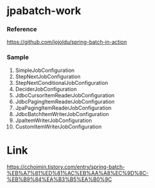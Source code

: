 # jpabatch-work

### Reference 
https://github.com/jojoldu/spring-batch-in-action

### Sample
1. SimpleJobConfiguration
2. StepNextJobConfiguration
3. StepNextConditionalJobConfiguration
4. DeciderJobConfiguration
5. JdbcCursorItemReaderJobConfiguration
6. JdbcPagingItemReaderJobConfiguration
7. JpaPagingItemReaderJobConfiguration
8. JdbcBatchItemWriterJobConfiguration
9. JpaItemWriterJobConfiguration
10. CustomItemWriterJobConfiguration


# Link
https://cchoimin.tistory.com/entry/spring-batch-%EB%A7%81%ED%81%AC%EB%AA%A8%EC%9D%8C-%EB%B9%84%EA%B3%B5%EA%B0%9C